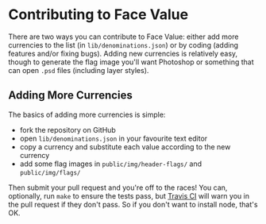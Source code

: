 # Contributing to Face Value #

There are two ways you can contribute to Face Value: either add more
currencies to the list (in `lib/denominations.json`) or by coding (adding
features and/or fixing bugs). Adding new currencies is relatively easy, though
to generate the flag image you'll want Photoshop or something that can open
`.psd` files (including layer styles).

## Adding More Currencies ##

The basics of adding more currencies is simple:

  * fork the repository on GitHub
  * open `lib/denominations.json` in your favourite text editor
  * copy a currency and substitute each value according to the new currency
  * add some flag images in `public/img/header-flags/` and `public/img/flags/`

Then submit your pull request and you're off to the races! You can, optionally,
run `make` to ensure the tests pass, but [Travis CI](http://travis-ci.org)
will warn you in the pull request if they don't pass. So if you don't want to
install node, that's OK.
